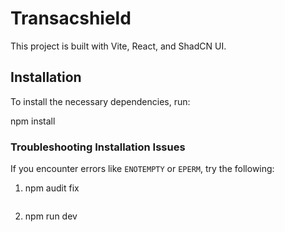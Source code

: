 # Transacshield

This project is built with Vite, React, and ShadCN UI.

## Installation

To install the necessary dependencies, run:

npm install

### Troubleshooting Installation Issues
If you encounter errors like `ENOTEMPTY` or `EPERM`, try the following:

1. npm audit fix

   ```
2. npm run dev


